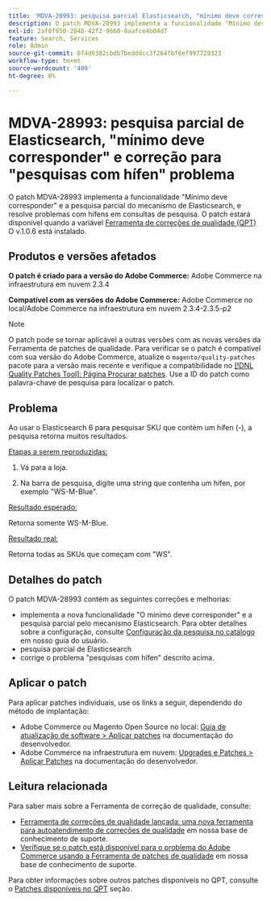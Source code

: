 ```yaml
---
title: 'MDVA-28993: pesquisa parcial Elasticsearch, "mínimo deve corresponder" e correção para "pesquisas com hífen" problema'
description: O patch MDVA-28993 implementa a funcionalidade "Mínimo deve corresponder" e a pesquisa parcial do mecanismo de Elasticsearch, e resolve problemas com hifens em consultas de pesquisa. O patch está disponível quando a [Ferramenta de correções de qualidade (QPT)](/help/announcements/adobe-commerce-announcements/magento-quality-patches-released-new-tool-to-self-serve-quality-patches.md) v.1.0.6 está instalada.
exl-id: 2af0f950-284b-42f2-9660-8aafce4b04d7
feature: Search, Services
role: Admin
source-git-commit: 6f4d6382cbdb7bedddcc3f264fbf6ef997729323
workflow-type: tm+mt
source-wordcount: '409'
ht-degree: 0%

---
```


# MDVA-28993: pesquisa parcial de Elasticsearch, &quot;mínimo deve corresponder&quot; e correção para &quot;pesquisas com hífen&quot; problema

O patch MDVA-28993 implementa a funcionalidade &quot;Mínimo deve corresponder&quot; e a pesquisa parcial do mecanismo de Elasticsearch, e resolve problemas com hifens em consultas de pesquisa. O patch estará disponível quando a variável [Ferramenta de correções de qualidade (QPT)](/help/announcements/adobe-commerce-announcements/magento-quality-patches-released-new-tool-to-self-serve-quality-patches.md) O v.1.0.6 está instalado.

## Produtos e versões afetados

**O patch é criado para a versão do Adobe Commerce:** Adobe Commerce na infraestrutura em nuvem 2.3.4

**Compatível com as versões do Adobe Commerce:** Adobe Commerce no local/Adobe Commerce na infraestrutura em nuvem 2.3.4-2.3.5-p2

>[!NOTE]
>
>O patch pode se tornar aplicável a outras versões com as novas versões da Ferramenta de patches de qualidade. Para verificar se o patch é compatível com sua versão do Adobe Commerce, atualize o `magento/quality-patches` pacote para a versão mais recente e verifique a compatibilidade no [[!DNL Quality Patches Tool]: Página Procurar patches](https://devdocs.magento.com/quality-patches/tool.html#patch-grid). Use a ID do patch como palavra-chave de pesquisa para localizar o patch.


## Problema

Ao usar o Elasticsearch 6 para pesquisar SKU que contém um hífen (-), a pesquisa retorna muitos resultados.

<u>Etapas a serem reproduzidas:</u>

1. Vá para a loja.

1. Na barra de pesquisa, digite uma string que contenha um hífen, por exemplo &quot;WS-M-Blue&quot;.

<u>Resultado esperado:</u>

Retorna somente WS-M-Blue.

<u>Resultado real:</u>

Retorna todas as SKUs que começam com &quot;WS&quot;.

## Detalhes do patch

O patch MDVA-28993 contém as seguintes correções e melhorias:

* implementa a nova funcionalidade &quot;O mínimo deve corresponder&quot; e a pesquisa parcial pelo mecanismo Elasticsearch. Para obter detalhes sobre a configuração, consulte [Configuração da pesquisa no catálogo](https://docs.magento.com/user-guide/catalog/search-configuration.html#step-4-configure-minimum-terms-to-match) em nosso guia do usuário.
* pesquisa parcial de Elasticsearch
* corrige o problema &quot;pesquisas com hífen&quot; descrito acima.

## Aplicar o patch

Para aplicar patches individuais, use os links a seguir, dependendo do método de implantação:

* Adobe Commerce ou Magento Open Source no local: [Guia de atualização de software > Aplicar patches](https://devdocs.magento.com/guides/v2.4/comp-mgr/patching/mqp.html) na documentação do desenvolvedor.
* Adobe Commerce na infraestrutura em nuvem: [Upgrades e Patches > Aplicar Patches](https://devdocs.magento.com/cloud/project/project-patch.html) na documentação do desenvolvedor.

## Leitura relacionada

Para saber mais sobre a Ferramenta de correção de qualidade, consulte:

* [Ferramenta de correções de qualidade lançada: uma nova ferramenta para autoatendimento de correções de qualidade](/help/announcements/adobe-commerce-announcements/magento-quality-patches-released-new-tool-to-self-serve-quality-patches.md) em nossa base de conhecimento de suporte.
* [Verifique se o patch está disponível para o problema do Adobe Commerce usando a Ferramenta de patches de qualidade](/help/support-tools/patches-available-in-qpt-tool/check-patch-for-magento-issue-with-magento-quality-patches.md) em nossa base de conhecimento de suporte.

Para obter informações sobre outros patches disponíveis no QPT, consulte o [Patches disponíveis no QPT](https://support.magento.com/hc/en-us/sections/360010506631-Patches-available-in-MQP-tool-) seção.
